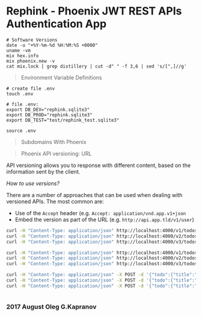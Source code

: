 # Rephink - Phoenix JWT REST APIs Authentication App

```
# Software Versions
date -u "+%Y-%m-%d %H:%M:%S +0000"
uname -vm
mix hex.info
mix phoenix.new -v
cat mix.lock | grep distillery | cut -d" " -f 3,6 | sed 's/[",]//g'
```

> Environment Variable Definitions

```
# create file .env
touch .env

# file .env:
export DB_DEV="rephink.sqlite3"
export DB_PROD="rephink.sqlite3"
export DB_TEST="test/rephink_test.sqlite3"

source .env
```

> Subdomains With Phoenix

> Phoenix API versioning: URL

API versioning allows you to response with different content, based on
the information sent by the client.

*How to use versions?*

There are a number of approaches that can be used when dealing with
versioned APIs. The most common are:

* Use of the ``Accept`` header (e.g. ``Accept: application/vnd.app.v1+json``
* Embed the version as part of the URL (e.g.  ``http://api.app.tld/v1/user``)

```bash
curl -H "Content-Type: application/json" http://localhost:4000/v1/todos
curl -H "Content-Type: application/json" http://localhost:4000/v2/todos
curl -H "Content-Type: application/json" http://localhost:4000/v3/todos

curl -H "Content-Type: application/json" http://localhost:4000/v1/todos/1
curl -H "Content-Type: application/json" http://localhost:4000/v2/todos/1
curl -H "Content-Type: application/json" http://localhost:4000/v3/todos/1

curl -H "Content-Type: application/json" -X POST -d '{"todo":{"title":"dats da bad guy","completed":false}}' http://localhost:4000/v1/todos
curl -H "Content-Type: application/json" -X POST -d '{"todo":{"title":"Mark I must be psychic","completed":true}}'  http://localhost:4000/v2/todos
curl -H "Content-Type: application/json" -X POST -d '{"todo":{"title":"Al Sharpen got his start on a lie","completed":false}}' http://localhost:4000/v3/todos



```

### 2017 August Oleg G.Kapranov
